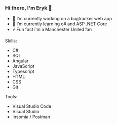 ### Hi there, I'm Eryk 👋


- 🔭 I’m currently working on a bugtracker web app
- 🌱 I’m currently learning c# and ASP .NET Core
- ⚡ Fun fact i'm a Manchester United fan

Skills: 
- C# 
- SQL
- Angular 
- JavaScript
- Typescript
- HTML
- CSS
- Git

Tools:
- Visual Studio Code
- Visual Studio
- Insomia / Postman

